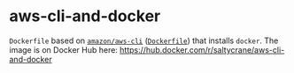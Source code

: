 # aws-cli-and-docker

`Dockerfile` based on [`amazon/aws-cli`](https://hub.docker.com/r/amazon/aws-cli) ([`Dockerfile`](https://github.com/aws/aws-cli/blob/2.1.31/docker/Dockerfile)) that installs `docker`. The image is on Docker Hub here: https://hub.docker.com/r/saltycrane/aws-cli-and-docker
